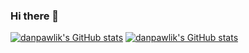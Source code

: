 ### Hi there 👋

<!--
**danpawlik/danpawlik** is a ✨ _special_ ✨ repository because its `README.md` (this file) appears on your GitHub profile.

Here are some ideas to get you started:

- 🔭 I’m currently working on ...
- 🌱 I’m currently learning ...
- 👯 I’m looking to collaborate on ...
- 🤔 I’m looking for help with ...
- 💬 Ask me about ...
- 📫 How to reach me: ...
- 😄 Pronouns: ...
- ⚡ Fun fact: ...
-->

[![danpawlik's GitHub stats](https://github-readme-stats.vercel.app/api?username=danpawlik&show_icons=true)](https://github.com/anuraghazra/github-readme-stats)
 [![danpawlik's GitHub stats](https://profile-counter.glitch.me/danpawlik/count.svg)](https://profile-counter.glitch.me/)
